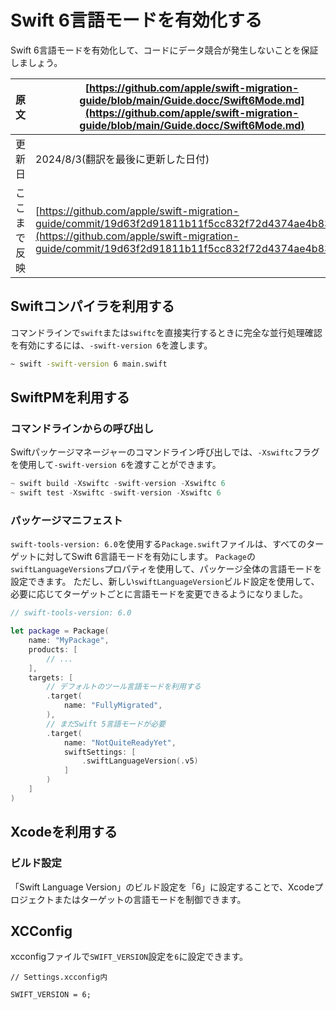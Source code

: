 # Swift 6言語モードを有効化する

Swift 6言語モードを有効化して、コードにデータ競合が発生しないことを保証しましょう。

|原文|[https://github.com/apple/swift-migration-guide/blob/main/Guide.docc/Swift6Mode.md](https://github.com/apple/swift-migration-guide/blob/main/Guide.docc/Swift6Mode.md)|
|---|---|
|更新日|2024/8/3(翻訳を最後に更新した日付)|
|ここまで反映|[https://github.com/apple/swift-migration-guide/commit/19d63f2d91811b11f5cc832f72d4374ae4b83f1f](https://github.com/apple/swift-migration-guide/commit/19d63f2d91811b11f5cc832f72d4374ae4b83f1f)|

## Swiftコンパイラを利用する

コマンドラインで`swift`または`swiftc`を直接実行するときに完全な並行処理確認を有効にするには、`-swift-version 6`を渡します。

```bash
~ swift -swift-version 6 main.swift
```

## SwiftPMを利用する

### コマンドラインからの呼び出し

Swiftパッケージマネージャーのコマンドライン呼び出しでは、`-Xswiftc`フラグを使用して`-swift-version 6`を渡すことができます。

```swift
~ swift build -Xswiftc -swift-version -Xswiftc 6
~ swift test -Xswiftc -swift-version -Xswiftc 6
```

### パッケージマニフェスト

`swift-tools-version: 6.0`を使用する`Package.swift`ファイルは、すべてのターゲットに対してSwift 6言語モードを有効にします。
`Package`の`swiftLanguageVersions`プロパティを使用して、パッケージ全体の言語モードを設定できます。
ただし、新しい`swiftLanguageVersion`ビルド設定を使用して、必要に応じてターゲットごとに言語モードを変更できるようになりました。

```swift
// swift-tools-version: 6.0

let package = Package(
    name: "MyPackage",
    products: [
        // ...
    ],
    targets: [
        // デフォルトのツール言語モードを利用する
        .target(
            name: "FullyMigrated",
        ),
        // まだSwift 5言語モードが必要
        .target(
            name: "NotQuiteReadyYet",
            swiftSettings: [
                .swiftLanguageVersion(.v5)
            ]
        )
    ]
)
```

## Xcodeを利用する

### ビルド設定

「Swift Language Version」のビルド設定を「6」に設定することで、Xcodeプロジェクトまたはターゲットの言語モードを制御できます。

## XCConfig

xcconfigファイルで`SWIFT_VERSION`設定を`6`に設定できます。

```
// Settings.xcconfig内

SWIFT_VERSION = 6;
```